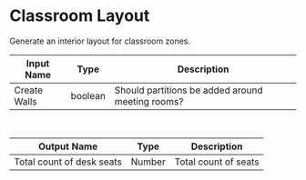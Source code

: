 

# Classroom Layout

Generate an interior layout for classroom zones.

|Input Name|Type|Description|
|---|---|---|
|Create Walls|boolean|Should partitions be added around meeting rooms?|


<br>

|Output Name|Type|Description|
|---|---|---|
|Total count of desk seats|Number|Total count of seats|


